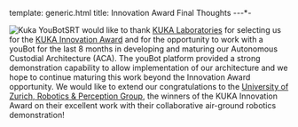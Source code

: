 template: generic.html
title: Innovation Award Final Thoughts
-*-*-*-

![Kuka YouBot](/img/news/youbot-rviz.png)SRT would like to thank [KUKA Laboratories](http://www.kuka-labs.com/en/) for selecting us for the [KUKA Innovation Award](http://www.kuka-labs.com/en/network/innovationaward/) and for the opportunity to work with a youBot for the last 8 months in developing and maturing our Autonomous Custodial Architecture (ACA). The youBot platform provided a strong demonstration capability to allow implementation of our architecture and we hope to continue maturing this work beyond the Innovation Award opportunity. We would like to extend our congratulations to the [University of Zurich, Robotics & Perception Group](http://rpg.ifi.uzh.ch/), the winners of the KUKA Innovation Award on their excellent work with their collaborative air-ground robotics demonstration!